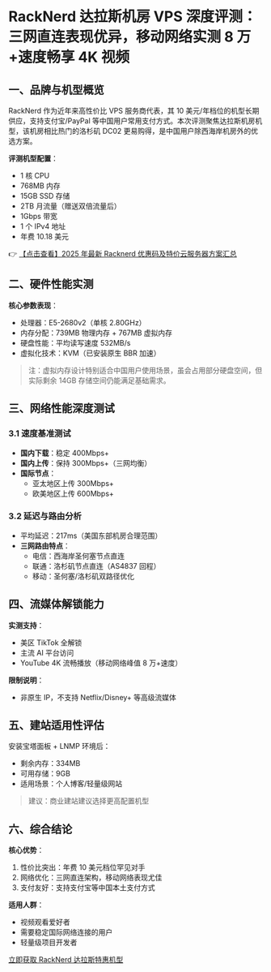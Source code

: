 # RackNerd 达拉斯机房 VPS 深度评测：三网直连表现优异，移动网络实测 8 万+速度畅享 4K 视频

## 一、品牌与机型概览

RackNerd 作为近年来高性价比 VPS 服务商代表，其 10 美元/年档位的机型长期供应，支持支付宝/PayPal 等中国用户常用支付方式。本次评测聚焦达拉斯机房机型，该机房相比热门的洛杉矶 DC02 更易购得，是中国用户除西海岸机房外的优选方案。

**评测机型配置**：
- 1 核 CPU
- 768MB 内存
- 15GB SSD 存储
- 2TB 月流量（赠送双倍流量后）
- 1Gbps 带宽
- 1 个 IPv4 地址
- 年费 10.18 美元

👉 [【点击查看】2025 年最新 Racknerd 优惠码及特价云服务器方案汇总](https://bit.ly/Rack_Nerd)

## 二、硬件性能实测

**核心参数表现**：
- 处理器：E5-2680v2（单核 2.80GHz）
- 内存分配：739MB 物理内存 + 767MB 虚拟内存
- 硬盘性能：平均读写速度 532MB/s
- 虚拟化技术：KVM（已安装原生 BBR 加速）

> 注：虚拟内存设计特别适合中国用户使用场景，虽会占用部分硬盘空间，但实际剩余 14GB 存储空间仍能满足基础需求。

## 三、网络性能深度测试

### 3.1 速度基准测试
- **国内下载**：稳定 400Mbps+
- **国内上传**：保持 300Mbps+（三网均衡）
- **国际节点**：
  - 亚太地区上传 300Mbps+
  - 欧美地区上传 600Mbps+

### 3.2 延迟与路由分析
- 平均延迟：217ms（美国东部机房合理范围）
- **三网路由特点**：
  - 电信：西海岸圣何塞节点直连
  - 联通：洛杉矶节点直连（AS4837 回程）
  - 移动：圣何塞/洛杉矶双路径优化

## 四、流媒体解锁能力

**实测支持**：
- 美区 TikTok 全解锁
- 主流 AI 平台访问
- YouTube 4K 流畅播放（移动网络峰值 8 万+速度）

**限制说明**：
- 非原生 IP，不支持 Netflix/Disney+ 等高级流媒体

## 五、建站适用性评估

安装宝塔面板 + LNMP 环境后：
- 剩余内存：334MB
- 可用存储：9GB
- 适用场景：个人博客/轻量级网站

> 建议：商业建站建议选择更高配置机型

## 六、综合结论

**核心优势**：
1. 性价比突出：年费 10 美元档位罕见对手
2. 网络优化：三网直连架构，移动网络表现尤佳
3. 支付友好：支持支付宝等中国本土支付方式

**适用人群**：
- 视频观看爱好者
- 需要稳定国际网络连接的用户
- 轻量级项目开发者

[立即获取 RackNerd 达拉斯特惠机型](https://bit.ly/Rack_Nerd)